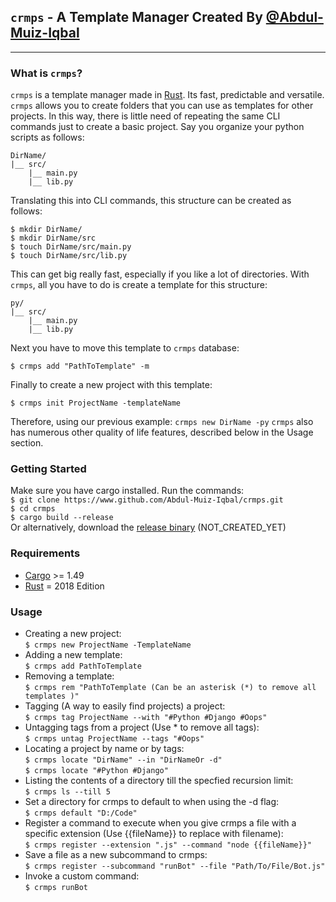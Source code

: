 ## `crmps` - A Template Manager                              Created By [@Abdul-Muiz-Iqbal](https://www.github.com/Abdul/Muiz/Iqbal)
---
### What is `crmps`?
   `crmps` is a template manager made in [Rust](https://www.rust-lang.org). Its fast, predictable and versatile. `crmps` allows you to create folders that you can use as templates for other projects. In this way, there is little need of repeating the same CLI commands just to create a basic project. Say you organize your python scripts as follows:
   ```
   DirName/  
   |__ src/  
       |__ main.py  
       |__ lib.py  
   ```
   Translating this into CLI commands, this structure can be created as follows:
   ```
   $ mkdir DirName/
   $ mkdir DirName/src
   $ touch DirName/src/main.py
   $ touch DirName/src/lib.py
   ```
   This can get big really fast, especially if you like a lot of directories. With `crmps`, all you have to do is create a template for this structure:
   ```
   py/
   |__ src/
       |__ main.py
       |__ lib.py
   ```
   Next you have to move this template to `crmps` database:
   ```
   $ crmps add "PathToTemplate" -m
   ```
   Finally to create a new project with this template:
   ```
   $ crmps init ProjectName -templateName
   ```
   Therefore, using our previous example:
   ```crmps new DirName -py```
   `crmps` also has numerous other quality of life features, described below in the Usage section.
### Getting Started
   Make sure you have cargo installed. Run the commands:  
    ```$ git clone https://www.github.com/Abdul-Muiz-Iqbal/crmps.git```  
    ```$ cd crmps```  
    ```$ cargo build --release```  
    Or alternatively, download the [release binary](https://www.github.com/Abdul-Muiz-Iqbal) (NOT_CREATED_YET)
### Requirements
   - [Cargo](https://crates.io/crates/cargo) >= 1.49  
   - [Rust](https://www.rust-lang.org) = 2018 Edition  
### Usage
   - Creating a new project:  
        ```$ crmps new ProjectName -TemplateName```  
   - Adding a new template:  
        ```$ crmps add PathToTemplate```  
   - Removing a template:  
        ```$ crmps rem "PathToTemplate (Can be an asterisk (*) to remove all templates )"```  
   - Tagging (A way to easily find projects) a project:  
        ```$ crmps tag ProjectName --with "#Python #Django #Oops"```  
   - Untagging tags from a project (Use * to remove all tags):  
        ```$ crmps untag ProjectName --tags "#Oops"```  
   - Locating a project by name or by tags:  
        ```$ crmps locate "DirName" --in "DirNameOr -d"```  
        ```$ crmps locate "#Python #Django"```  
   - Listing the contents of a directory till the specfied recursion limit:  
        ```$ crmps ls --till 5```  
   - Set a directory for crmps to default to when using the -d flag:  
        ```$ crmps default "D:/Code"```  
   - Register a command to execute when you give crmps a file with a specific extension (Use {{fileName}} to replace with filename):  
        ```$ crmps register --extension ".js" --command "node {{fileName}}"```  
   - Save a file as a new subcommand to crmps:  
        ```$ crmps register --subcommand "runBot" --file "Path/To/File/Bot.js"```  
   - Invoke a custom command:  
        ```$ crmps runBot```  
